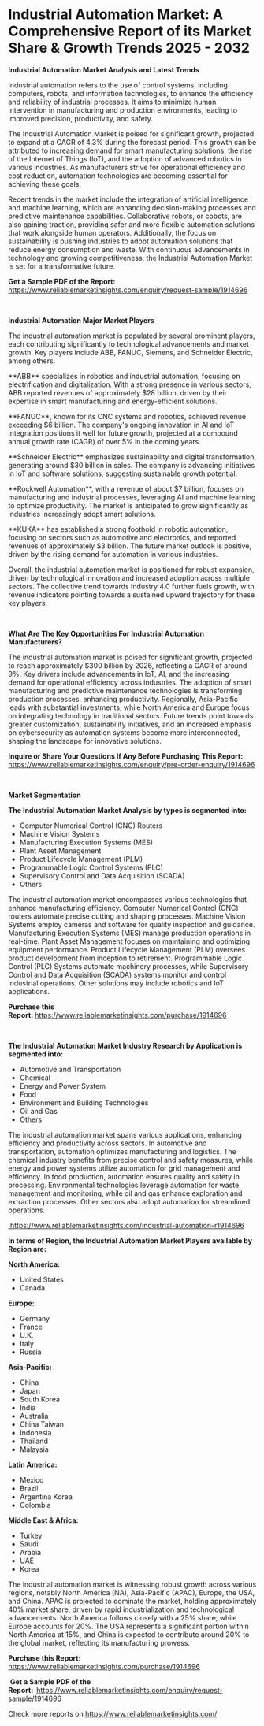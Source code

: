 <p><h1>Industrial Automation Market: A Comprehensive Report of its Market Share & Growth Trends 2025 - 2032</h1></p><p><strong>Industrial Automation Market Analysis and Latest Trends</strong></p>
<p><p>Industrial automation refers to the use of control systems, including computers, robots, and information technologies, to enhance the efficiency and reliability of industrial processes. It aims to minimize human intervention in manufacturing and production environments, leading to improved precision, productivity, and safety.</p><p>The Industrial Automation Market is poised for significant growth, projected to expand at a CAGR of 4.3% during the forecast period. This growth can be attributed to increasing demand for smart manufacturing solutions, the rise of the Internet of Things (IoT), and the adoption of advanced robotics in various industries. As manufacturers strive for operational efficiency and cost reduction, automation technologies are becoming essential for achieving these goals.</p><p>Recent trends in the market include the integration of artificial intelligence and machine learning, which are enhancing decision-making processes and predictive maintenance capabilities. Collaborative robots, or cobots, are also gaining traction, providing safer and more flexible automation solutions that work alongside human operators. Additionally, the focus on sustainability is pushing industries to adopt automation solutions that reduce energy consumption and waste. With continuous advancements in technology and growing competitiveness, the Industrial Automation Market is set for a transformative future.</p></p>
<p><strong>Get a Sample PDF of the Report:&nbsp;</strong> <a href="https://www.reliablemarketinsights.com/enquiry/request-sample/1914696?utm_campaign=3200&utm_medium=2&utm_source=Github&utm_content=ia&utm_term=10032025&utm_id=industrial-automation">https://www.reliablemarketinsights.com/enquiry/request-sample/1914696</a></p>
<p>&nbsp;</p>
<p><strong>Industrial Automation Major Market Players</strong></p>
<p><p>The industrial automation market is populated by several prominent players, each contributing significantly to technological advancements and market growth. Key players include ABB, FANUC, Siemens, and Schneider Electric, among others. </p><p>**ABB** specializes in robotics and industrial automation, focusing on electrification and digitalization. With a strong presence in various sectors, ABB reported revenues of approximately $28 billion, driven by their expertise in smart manufacturing and energy-efficient solutions.</p><p>**FANUC**, known for its CNC systems and robotics, achieved revenue exceeding $6 billion. The company's ongoing innovation in AI and IoT integration positions it well for future growth, projected at a compound annual growth rate (CAGR) of over 5% in the coming years.</p><p>**Schneider Electric** emphasizes sustainability and digital transformation, generating around $30 billion in sales. The company is advancing initiatives in IoT and software solutions, suggesting sustainable growth potential.</p><p>**Rockwell Automation**, with a revenue of about $7 billion, focuses on manufacturing and industrial processes, leveraging AI and machine learning to optimize productivity. The market is anticipated to grow significantly as industries increasingly adopt smart solutions.</p><p>**KUKA** has established a strong foothold in robotic automation, focusing on sectors such as automotive and electronics, and reported revenues of approximately $3 billion. The future market outlook is positive, driven by the rising demand for automation in various industries.</p><p>Overall, the industrial automation market is positioned for robust expansion, driven by technological innovation and increased adoption across multiple sectors. The collective trend towards Industry 4.0 further fuels growth, with revenue indicators pointing towards a sustained upward trajectory for these key players.</p></p>
<p>&nbsp;</p>
<p><strong>What Are The Key Opportunities For Industrial Automation Manufacturers?</strong></p>
<p><p>The industrial automation market is poised for significant growth, projected to reach approximately $300 billion by 2026, reflecting a CAGR of around 9%. Key drivers include advancements in IoT, AI, and the increasing demand for operational efficiency across industries. The adoption of smart manufacturing and predictive maintenance technologies is transforming production processes, enhancing productivity. Regionally, Asia-Pacific leads with substantial investments, while North America and Europe focus on integrating technology in traditional sectors. Future trends point towards greater customization, sustainability initiatives, and an increased emphasis on cybersecurity as automation systems become more interconnected, shaping the landscape for innovative solutions.</p></p>
<p><strong>Inquire or Share Your Questions If Any Before Purchasing This Report:</strong> <a href="https://www.reliablemarketinsights.com/enquiry/pre-order-enquiry/1914696?utm_campaign=3200&utm_medium=2&utm_source=Github&utm_content=ia&utm_term=10032025&utm_id=industrial-automation">https://www.reliablemarketinsights.com/enquiry/pre-order-enquiry/1914696</a></p>
<p>&nbsp;</p>
<p><strong>Market Segmentation</strong></p>
<p><strong>The Industrial Automation Market Analysis by types is segmented into:</strong></p>
<p><ul><li>Computer Numerical Control (CNC) Routers</li><li>Machine Vision Systems</li><li>Manufacturing Execution Systems (MES)</li><li>Plant Asset Management</li><li>Product Lifecycle Management (PLM)</li><li>Programmable Logic Control Systems (PLC)</li><li>Supervisory Control and Data Acquisition (SCADA)</li><li>Others</li></ul></p>
<p><p>The industrial automation market encompasses various technologies that enhance manufacturing efficiency. Computer Numerical Control (CNC) routers automate precise cutting and shaping processes. Machine Vision Systems employ cameras and software for quality inspection and guidance. Manufacturing Execution Systems (MES) manage production operations in real-time. Plant Asset Management focuses on maintaining and optimizing equipment performance. Product Lifecycle Management (PLM) oversees product development from inception to retirement. Programmable Logic Control (PLC) Systems automate machinery processes, while Supervisory Control and Data Acquisition (SCADA) systems monitor and control industrial operations. Other solutions may include robotics and IoT applications.</p></p>
<p><strong>Purchase this Report:&nbsp;</strong><a href="https://www.reliablemarketinsights.com/purchase/1914696?utm_campaign=3200&utm_medium=2&utm_source=Github&utm_content=ia&utm_term=10032025&utm_id=industrial-automation">https://www.reliablemarketinsights.com/purchase/1914696</a></p>
<p>&nbsp;</p>
<p><strong>The Industrial Automation Market Industry Research by Application is segmented into:</strong></p>
<p><ul><li>Automotive and Transportation</li><li>Chemical</li><li>Energy and Power System</li><li>Food</li><li>Environment and Building Technologies</li><li>Oil and Gas</li><li>Others</li></ul></p>
<p><p>The industrial automation market spans various applications, enhancing efficiency and productivity across sectors. In automotive and transportation, automation optimizes manufacturing and logistics. The chemical industry benefits from precise control and safety measures, while energy and power systems utilize automation for grid management and efficiency. In food production, automation ensures quality and safety in processing. Environmental technologies leverage automation for waste management and monitoring, while oil and gas enhance exploration and extraction processes. Other sectors also adopt automation for streamlined operations.</p></p>
<p><a href="https://www.reliablemarketinsights.com/industrial-automation-r1914696?utm_campaign=3200&utm_medium=2&utm_source=Github&utm_content=ia&utm_term=10032025&utm_id=industrial-automation">&nbsp;https://www.reliablemarketinsights.com/industrial-automation-r1914696</a></p>
<p><strong>In terms of Region, the Industrial Automation Market Players available by Region are:</strong></p>
<p>
    <p> <strong> North America: </strong>
        <ul>
            <li>United States</li>
            <li>Canada</li>
        </ul>
        </p> 
    <p> <strong> Europe: </strong>
        <ul>
            <li>Germany</li>
            <li>France</li>
            <li>U.K.</li>
            <li>Italy</li>
            <li>Russia</li>
        </ul>
        </p> 
    <p> <strong> Asia-Pacific: </strong>
        <ul>
            <li>China</li>
            <li>Japan</li>
            <li>South Korea</li>
            <li>India</li>
            <li>Australia</li>
            <li>China Taiwan</li>
            <li>Indonesia</li>
            <li>Thailand</li>
            <li>Malaysia</li>
        </ul>
        </p> 
    <p> <strong> Latin America: </strong>
        <ul>
            <li>Mexico</li>
            <li>Brazil</li>
            <li>Argentina Korea</li>
            <li>Colombia</li>
        </ul>
        </p> 
    <p> <strong> Middle East & Africa: </strong>
        <ul>
            <li>Turkey</li>
            <li>Saudi</li>
            <li>Arabia</li>
            <li>UAE</li>
            <li>Korea</li>
        </ul>
    </p>
    </p>
<p><p>The industrial automation market is witnessing robust growth across various regions, notably North America (NA), Asia-Pacific (APAC), Europe, the USA, and China. APAC is projected to dominate the market, holding approximately 40% market share, driven by rapid industrialization and technological advancements. North America follows closely with a 25% share, while Europe accounts for 20%. The USA represents a significant portion within North America at 15%, and China is expected to contribute around 20% to the global market, reflecting its manufacturing prowess.</p></p>
<p><strong>Purchase this Report: </strong><a href="https://www.reliablemarketinsights.com/purchase/1914696?utm_campaign=3200&utm_medium=2&utm_source=Github&utm_content=ia&utm_term=10032025&utm_id=industrial-automation">https://www.reliablemarketinsights.com/purchase/1914696</a></p>
<p>&nbsp;<strong>Get a Sample PDF of the Report:&nbsp;&nbsp;</strong><a href="https://www.reliablemarketinsights.com/enquiry/request-sample/1914696?utm_campaign=3200&utm_medium=2&utm_source=Github&utm_content=ia&utm_term=10032025&utm_id=industrial-automation">https://www.reliablemarketinsights.com/enquiry/request-sample/1914696</a></p>
<p><strong></strong></p>
<p>Check more reports on <a href="https://www.reliablemarketinsights.com/?utm_campaign=3200&utm_medium=2&utm_source=Github&utm_content=ia&utm_term=10032025&utm_id=industrial-automation">https://www.reliablemarketinsights.com/</a></p>